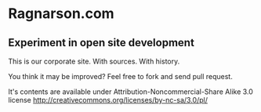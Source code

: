 # Ragnarson.com

## Experiment in open site development

This is our corporate site. With sources. With history.

You think it may be improved? Feel free to fork and send pull request.

It's contents are available under Attribution-Noncommercial-Share Alike 3.0 license http://creativecommons.org/licenses/by-nc-sa/3.0/pl/
